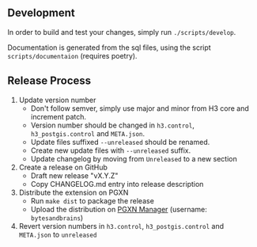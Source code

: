 ## Development

In order to build and test your changes, simply run `./scripts/develop`.

Documentation is generated from the sql files, using the script `scripts/documentaion` (requires poetry).

## Release Process

1. Update version number
   - Don't follow semver, simply use major and minor from H3 core and increment patch.
   - Version number should be changed in `h3.control`, `h3_postgis.control` and `META.json`.
   - Update files suffixed `--unreleased` should be renamed.
   - Create new update files with `--unreleased` suffix.
   - Update changelog by moving from `Unreleased` to a new section
2. Create a release on GitHub
   - Draft new release "vX.Y.Z"
   - Copy CHANGELOG.md entry into release description
3. Distribute the extension on PGXN
   - Run `make dist` to package the release
   - Upload the distribution on [PGXN Manager](https://manager.pgxn.org/) (username: `bytesandbrains`)
4. Revert version numbers in `h3.control`, `h3_postgis.control` and `META.json` to `unreleased`

